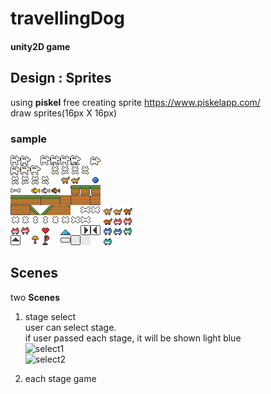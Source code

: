 # travellingDog
#### unity2D game
  
  
  
## Design : Sprites
using **piskel** free creating sprite https://www.piskelapp.com/  
draw sprites(16px X 16px)  
### sample  
![sprites1](./Assets/Sprites/sprites1.png)
![monster](./Assets/Sprites/monster.png)    

## Scenes  
two **Scenes**  
1. stage select  
user can select stage.  
if user passed each stage, it will be shown light blue  
![select1](./Assets/images/select1.png)  
![select2](./Assets/images/select2.png)  
 
2. each stage game  




